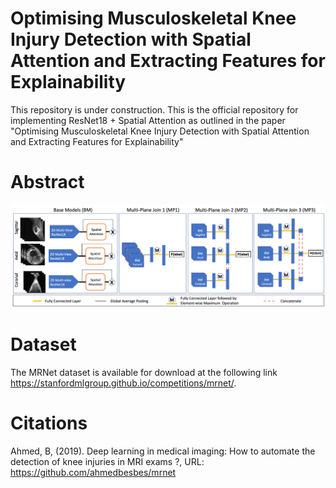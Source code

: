 # Optimising Musculoskeletal Knee Injury Detection with Spatial Attention and Extracting Features for Explainability

This repository is under construction.
This is the official repository for implementing ResNet18 + Spatial Attention as outlined in the paper "Optimising Musculoskeletal Knee Injury Detection with Spatial Attention and Extracting Features for Explainability"



# Abstract


![GitHub Logo](/images/arc5.png)

# Dataset 
The MRNet dataset is available for download at the following link https://stanfordmlgroup.github.io/competitions/mrnet/.


# Citations
Ahmed, B, (2019). Deep learning in medical imaging: How to automate the detection of knee injuries in MRI exams ?, URL: https://github.com/ahmedbesbes/mrnet


